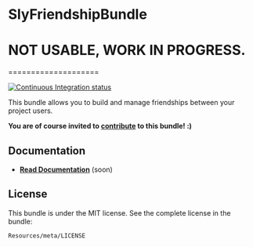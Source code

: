 SlyFriendshipBundle
====================

# NOT USABLE, WORK IN PROGRESS.
====================

[![Continuous Integration status](https://secure.travis-ci.org/Slynett/FriendshipBundle.png)](http://travis-ci.org/Slynett/FriendshipBundle)

This bundle allows you to build and manage friendships between your project users.

**You are of course invited to [contribute](https://github.com/Slynett/FriendshipBundle/contributors) to this bundle! :)**

## Documentation

- **[Read Documentation](https://github.com/Slynett/FriendshipBundle/blob/master/Resources/doc/index.markdown)** (soon)

## License

This bundle is under the MIT license. See the complete license in the bundle:

    Resources/meta/LICENSE
